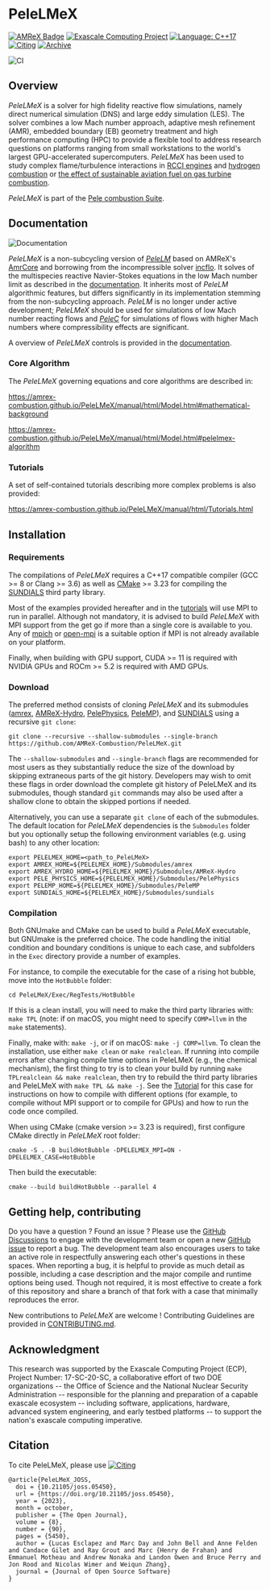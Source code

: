 # PeleLMeX

[![AMReX Badge](https://img.shields.io/static/v1?label=%22powered%20by%22&message=%22AMReX%22&color=%22blue%22)](https://amrex-codes.github.io/amrex/)
[![Exascale Computing Project](https://img.shields.io/badge/supported%20by-ECP-blue)](https://www.exascaleproject.org/research-project/combustion-pele/)
[![Language: C++17](https://img.shields.io/badge/language-C%2B%2B17-blue)](https://isocpp.org/)
[![Citing](https://joss.theoj.org/papers/10.21105/joss.05450/status.svg)](https://joss.theoj.org/papers/10.21105/joss.05450)
[![Archive](https://zenodo.org/badge/DOI/10.5281/zenodo.10056232.svg)](https://doi.org/10.5281/zenodo.10056232)

![CI](https://github.com/AMReX-Combustion/PeleLMeX/workflows/PeleLMeX-CI/badge.svg)

## Overview

*PeleLMeX* is a solver for high fidelity reactive flow simulations, namely direct numerical simulation (DNS) and large eddy simulation (LES).
The solver combines a low Mach number approach, adaptive mesh refinement (AMR), embedded boundary (EB) geometry treatment and high performance
computing (HPC) to provide
a flexible tool to address research questions on platforms ranging from small workstations to the world's largest GPU-accelerated supercomputers.
*PeleLMeX* has been used to study complex flame/turbulence interactions in [RCCI engines](https://gfm.aps.org/meetings/dfd-2022/63236765199e4c2c0873f9f6) and
[hydrogen combustion](https://www.sciencedirect.com/science/article/pii/S001021802300192X) or [the effect of sustainable aviation fuel
on gas turbine combustion](https://www.osti.gov/biblio/1995457).

*PeleLMeX* is part of the [Pele combustion Suite](https://amrex-combustion.github.io/).

## Documentation

![Documentation](https://github.com/AMReX-Combustion/PeleLMeX/workflows/PeleLMeX-Docs/badge.svg)

*PeleLMeX* is a non-subcycling version of [*PeleLM*](https://github.com/AMReX-Combustion/PeleLM) based on AMReX's
[AmrCore](https://amrex-codes.github.io/amrex/docs_html/AmrCore.html) and borrowing from the incompressible
solver [incflo](https://github.com/AMReX-Codes/incflo). It solves of the multispecies reactive Navier-Stokes equations
in the low Mach number limit as described in the [documentation](https://amrex-combustion.github.io/PeleLMeX/manual/html/index.html).
It inherits most of *PeleLM* algorithmic features, but differs significantly in its implementation stemming from the non-subcycling approach.
*PeleLM* is no longer under active development; *PeleLMeX* should be used for simulations of low Mach number reacting flows and
[*PeleC*](https://github.com/AMReX-Combustion/PeleC) for simulations of flows with higher Mach numbers where compressibility effects are
significant.

A overview of *PeleLMeX* controls is provided in the [documentation](https://amrex-combustion.github.io/PeleLMeX/manual/html/LMeXControls.html).

### Core Algorithm

The *PeleLMeX* governing equations and core algorithms are described in:

https://amrex-combustion.github.io/PeleLMeX/manual/html/Model.html#mathematical-background

https://amrex-combustion.github.io/PeleLMeX/manual/html/Model.html#pelelmex-algorithm

### Tutorials

A set of self-contained tutorials describing more complex problems is also provided:

https://amrex-combustion.github.io/PeleLMeX/manual/html/Tutorials.html

## Installation

### Requirements

The compilations of *PeleLMeX* requires a C++17 compatible compiler (GCC >= 8 or Clang >= 3.6) as
well as [CMake](https://cmake.org/download/) >= 3.23 for compiling the [SUNDIALS](https://github.com/LLNL/sundials) third party library.

Most of the examples provided hereafter and in the [tutorials](https://amrex-combustion.github.io/PeleLMeX/manual/html/Tutorials.html)
will use MPI to run in parallel. Although not mandatory, it is advised to build *PeleLMeX* with MPI support from the get go if
more than a single core is available to you. Any of [mpich](https://www.mpich.org/downloads/) or
[open-mpi](https://www.open-mpi.org/software/ompi/v4.1/) is a suitable option if MPI is not already available on your platform.

Finally, when building with GPU support, CUDA >= 11 is required with NVIDIA GPUs and ROCm >= 5.2 is required with AMD GPUs.

### Download

The preferred method consists of cloning *PeleLMeX* and its submodules
([amrex](https://github.com/AMReX-Codes/amrex), [AMReX-Hydro](https://github.com/AMReX-Fluids/AMReX-Hydro), [PelePhysics](https://github.com/AMReX-Combustion/PelePhysics), [PeleMP](https://github.com/AMReX-Combustion/PeleMP)), and [SUNDIALS](https://github.com/LLNL/sundials) using a recursive `git clone`:

```
git clone --recursive --shallow-submodules --single-branch https://github.com/AMReX-Combustion/PeleLMeX.git
```

The `--shallow-submodules` and `--single-branch` flags are recommended for most users as they substantially reduce the size of the download by
skipping extraneous parts of the git history. Developers may wish to omit these flags in order download the complete git history of PeleLMeX
and its submodules, though standard `git` commands may also be used after a shallow clone to obtain the skipped portions if needed.

Alternatively, you can use a separate `git clone` of each of the submodules.
The default location for *PeleLMeX* dependencies is the `Submodules` folder but you optionally
setup the following environment variables (e.g. using bash) to any other location:

```
export PELELMEX_HOME=<path_to_PeleLMeX>
export AMREX_HOME=${PELELMEX_HOME}/Submodules/amrex
export AMREX_HYDRO_HOME=${PELELMEX_HOME}/Submodules/AMReX-Hydro
export PELE_PHYSICS_HOME=${PELELMEX_HOME}/Submodules/PelePhysics
export PELEMP_HOME=${PELELMEX_HOME}/Submodules/PeleMP
export SUNDIALS_HOME=${PELELMEX_HOME}/Submodules/sundials
```

### Compilation

Both GNUmake and CMake can be used to build a *PeleLMeX* executable, but GNUmake is the preferred choice.
The code handling the initial condition and boundary conditions is unique to each case,
and subfolders in the `Exec` directory provide a number of examples.

For instance, to compile the executable for the case of a rising hot bubble,
move into the `HotBubble` folder:

```
cd PeleLMeX/Exec/RegTests/HotBubble
```

If this is a clean install, you will need to make the third party libraries with: `make TPL` (note: if on macOS, you might need to specify `COMP=llvm` in the `make` statements).

Finally, make with: `make -j`, or if on macOS: `make -j COMP=llvm`. To clean the installation, use either `make clean` or `make realclean`. If running into compile errors after changing compile time options in PeleLMeX (e.g., the chemical mechanism), the first thing to try is to clean your build by running `make TPLrealclean && make realclean`, then try to rebuild the third party libraries and PeleLMeX with `make TPL && make -j`. See the [Tutorial](https://amrex-combustion.github.io/PeleLMeX/manual/html/Tutorials_HotBubble.html) for this case for instructions on how to compile with different options (for example, to compile without MPI support or to compile for GPUs) and how to run the code once compiled.

When using CMake (cmake version >= 3.23 is required), first configure CMake directly in *PeleLMeX* root folder:

```
cmake -S . -B buildHotBubble -DPELELMEX_MPI=ON -DPELELMEX_CASE=HotBubble
```

Then build the executable:

```
cmake --build buildHotBubble --parallel 4
```

## Getting help, contributing

Do you have a question ? Found an issue ? Please use the [GitHub Discussions](https://github.com/AMReX-Combustion/PeleLMeX/discussions) to engage
with the development team or open a new [GitHub issue](https://github.com/AMReX-Combustion/PeleLMeX/issues) to report a bug. The development team
also encourages users to take an active role in respectfully answering each other's questions in these spaces. When reporting a bug, it is helpful
to provide as much detail as possible, including a case description and the major compile and runtime options being used. Though not required,
it is most effective to create a fork of this repository and share a branch of that fork with a case that minimally reproduces the error.

New contributions to *PeleLMeX* are welcome ! Contributing Guidelines are provided in [CONTRIBUTING.md](CONTRIBUTING.md).

## Acknowledgment

This research was supported by the Exascale Computing Project (ECP), Project
Number: 17-SC-20-SC, a collaborative effort of two DOE organizations -- the
Office of Science and the National Nuclear Security Administration --
responsible for the planning and preparation of a capable exascale ecosystem --
including software, applications, hardware, advanced system engineering, and
early testbed platforms -- to support the nation's exascale computing
imperative.

## Citation

To cite PeleLMeX, please use [![Citing](https://joss.theoj.org/papers/10.21105/joss.05450/status.svg)](https://joss.theoj.org/papers/10.21105/joss.05450)

```
@article{PeleLMeX_JOSS,
  doi = {10.21105/joss.05450},
  url = {https://doi.org/10.21105/joss.05450},
  year = {2023},
  month = october,
  publisher = {The Open Journal},
  volume = {8},
  number = {90},
  pages = {5450},
  author = {Lucas Esclapez and Marc Day and John Bell and Anne Felden and Candace Gilet and Ray Grout and Marc {Henry de Frahan} and Emmanuel Motheau and Andrew Nonaka and Landon Owen and Bruce Perry and Jon Rood and Nicolas Wimer and Weiqun Zhang},
  journal = {Journal of Open Source Software}
}
```
